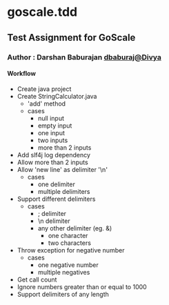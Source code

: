 # goscale.tdd
## Test Assignment for GoScale
### Author : Darshan Baburajan <dbaburaj@Divya>

#### Workflow
- Create java project
- Create StringCalculator.java
	- 'add' method
	- cases
		- null input
		- empty input
		- one input
		- two inputs
		- more than 2 inputs
- Add slf4j log dependency
- Allow more than 2 inputs
- Allow 'new line' as delimiter '\n'
	- cases
		- one delimiter
		- multiple delimiters
- Support different delimiters
	- cases
		- ; delimiter
		- \n delimiter
		- any other delimiter (eg. &)
			- one character
			- two characters
- Throw exception for negative number
	- cases
		- one negative number
		- multiple negatives
- Get call count
- Ignore numbers greater than or equal to 1000
- Support delimiters of any length